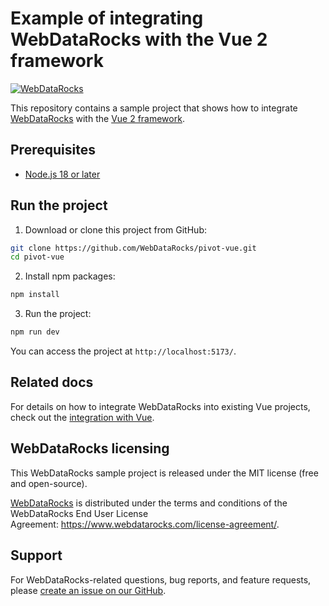 # Example of integrating WebDataRocks with the Vue 2 framework
[![WebDataRocks](https://cdn.webdatarocks.com/readmes/vue.png)](https://www.webdatarocks.com/?r=rm_vue)

This repository contains a sample project that shows how to integrate [WebDataRocks](https://www.webdatarocks.com/?r=rm_vue) with the [Vue 2 framework](https://v2.vuejs.org/).

## Prerequisites

- [Node.js 18 or later](https://nodejs.org/en/)

## Run the project

1. Download or clone this project from GitHub:
```bash
git clone https://github.com/WebDataRocks/pivot-vue.git
cd pivot-vue
```
2. Install npm packages:
```bash
npm install
```
3. Run the project:
```bash
npm run dev
```
You can access the project at `http://localhost:5173/`.

## Related docs

For details on how to integrate WebDataRocks into existing Vue projects, check out the [integration with Vue](https://www.webdatarocks.com/doc/vue/how-to-start-online-reporting?r=rm_vue).

## WebDataRocks licensing

This WebDataRocks sample project is released under the MIT license (free and open-source).

[WebDataRocks](https://www.webdatarocks.com/) is distributed under the terms and conditions of the WebDataRocks End User License Agreement: https://www.webdatarocks.com/license-agreement/.

## Support

For WebDataRocks-related questions, bug reports, and feature requests, please [create an issue on our GitHub](https://github.com/WebDataRocks/web-pivot-table/issues?r=rm_vue).
